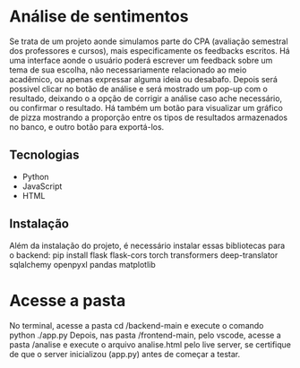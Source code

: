 # Análise de sentimentos

Se trata de um projeto aonde simulamos parte do CPA (avaliação semestral dos professores e cursos), mais especificamente os feedbacks escritos.
Há uma interface aonde o usuário poderá escrever um feedback sobre um tema de sua escolha, não necessariamente relacionado ao meio acadêmico, ou apenas expressar alguma ideia ou desabafo.
Depois será possivel clicar no botão de análise e será mostrado um pop-up com o resultado, deixando o a opção de corrigir a análise caso ache necessário, ou confirmar o resultado.
Há também um botão para visualizar um gráfico de pizza mostrando a proporção entre os tipos de resultados armazenados no banco, e outro botão para exportá-los.

## Tecnologias

- Python
- JavaScript
- HTML

## Instalação

Além da instalação do projeto, é necessário instalar essas bibliotecas para o backend:
pip install flask flask-cors torch transformers deep-translator sqlalchemy openpyxl pandas matplotlib

# Acesse a pasta
No terminal, acesse a pasta cd /backend-main e execute o comando python ./app.py
Depois, nas pasta /frontend-main, pelo vscode, acesse a pasta /analise e execute o arquivo analise.html pelo live server, se certifique de que o server inicializou (app.py) antes de começar a testar.

